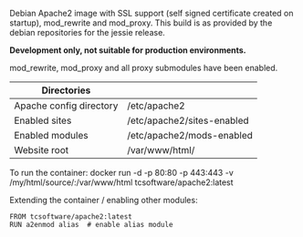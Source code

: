 Debian Apache2 image with SSL support (self signed certificate created on startup), mod_rewrite and mod_proxy. This build is as provided by the debian repositories for the jessie release.

**Development only, not suitable for production environments.**

mod_rewrite, mod_proxy and all proxy submodules have been enabled.

| Directories | |
|---|---|
| Apache config directory | /etc/apache2 |
| Enabled sites | /etc/apache2/sites-enabled |
| Enabled modules | /etc/apache2/mods-enabled |
| Website root | /var/www/html/ |

To run the container:
docker run -d -p 80:80 -p 443:443 -v /my/html/source/:/var/www/html tcsoftware/apache2:latest

Extending the container / enabling other modules:

```
FROM tcsoftware/apache2:latest
RUN a2enmod alias  # enable alias module
```
